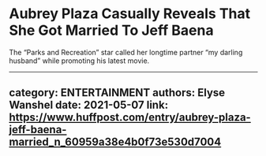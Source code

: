 # Aubrey Plaza Casually Reveals That She Got Married To Jeff Baena

The “Parks and Recreation” star called her longtime partner “my darling husband” while promoting his latest movie.

---
category: ENTERTAINMENT
authors: Elyse Wanshel
date: 2021-05-07
link: https://www.huffpost.com/entry/aubrey-plaza-jeff-baena-married_n_60959a38e4b0f73e530d7004
---
